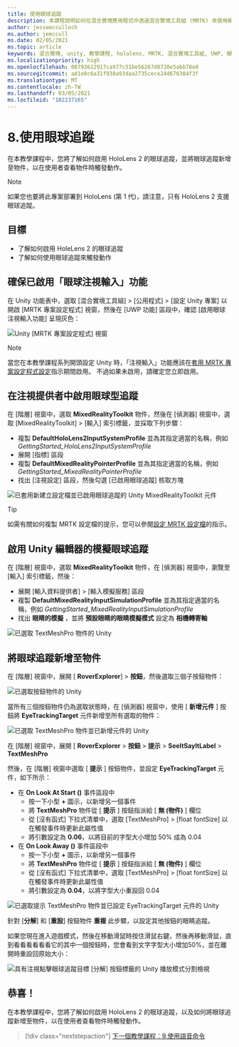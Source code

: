 ```yaml
---
title: 使用眼球追蹤
description: 本課程說明如何在混合實境應用程式中透過混合實境工具組 (MRTK) 來使用眼球追蹤。
author: jessemcculloch
ms.author: jemccull
ms.date: 02/05/2021
ms.topic: article
keywords: 混合實境, unity, 教學課程, hololens, MRTK, 混合實境工具組, UWP, 眼球追蹤
ms.localizationpriority: high
ms.openlocfilehash: 08793622917ca977c51be56267d8710e5abb78e8
ms.sourcegitcommit: ad1e0c6a31f938a93daa2735cece24d676384f3f
ms.translationtype: MT
ms.contentlocale: zh-TW
ms.lasthandoff: 03/05/2021
ms.locfileid: "102237165"
---
```

# <a name="8-using-eye-tracking"></a>8.使用眼球追蹤

在本教學課程中，您將了解如何啟用 HoloLens 2 的眼球追蹤，並將眼球追蹤新增至物件，以在使用者查看物件時觸發動作。

> [!NOTE]
> 如果您也要將此專案部署到 HoloLens (第 1 代)，請注意，只有 HoloLens 2 支援眼球追蹤。

## <a name="objectives"></a>目標

* 了解如何啟用 HoleLens 2 的眼球追蹤
* 了解如何使用眼球追蹤來觸發動作

## <a name="ensuring-the-eye-gaze-input-capability-is-enabled"></a>確保已啟用「眼球注視輸入」功能

在 Unity 功能表中，選取 [混合實境工具組] > [公用程式] > [設定 Unity 專案] 以開啟 [MRTK 專案設定程式] 視窗，然後在 [UWP 功能] 區段中，確認 [啟用眼球注視輸入功能] 呈現灰色：

![Unity [MRTK 專案設定程式] 視窗](images/mr-learning-base/base-08-section1-step1-1.png)

> [!NOTE]
> 當您在本教學課程系列開頭設定 Unity 時，「注視輸入」功能應該在[套用 MRTK 專案設定程式設定](mr-learning-base-02.md#creating-and-configuring-the-scene)指示期間啟用。 不過如果未啟用，請確定您立即啟用。

## <a name="enabling-eye-based-gaze-in-the-gaze-provider"></a>在注視提供者中啟用眼球型追蹤

在 [階層] 視窗中，選取 **MixedRealityToolkit** 物件，然後在 [偵測器] 視窗中，選取 [MixedRealityToolkit] > [輸入] 索引標籤，並採取下列步驟：

* 複製 **DefaultHoloLens2InputSystemProfile** 並為其指定適當的名稱，例如 _GettingStarted_HoloLens2InputSystemProfile_
* 展開 [指標] 區段
* 複製 **DefaultMixedRealityPointerProfile** 並為其指定適當的名稱，例如 _GettingStarted_MixedRealityPointerProfile_
* 找出 [注視設定] 區段，然後勾選 [已啟用眼球追蹤] 核取方塊

![已套用新建立設定檔並已啟用眼球追蹤的 Unity MixedRealityToolkit 元件](images/mr-learning-base/base-08-section2-step1-1.png)

> [!TIP]
> 如需有關如何複製 MRTK 設定檔的提示，您可以參閱[設定 MRTK 設定檔](mr-learning-base-03.md)的指示。

## <a name="enabling-simulated-eye-tracking-for-the-unity-editor"></a>啟用 Unity 編輯器的模擬眼球追蹤

在 [階層] 視窗中，選取 **MixedRealityToolkit** 物件，在 [偵測器] 視窗中，瀏覽至 [輸入] 索引標籤，然後：

* 展開 [輸入資料提供者]  >  [輸入模擬服務] 區段
* 複製 **DefaultMixedRealityInputSimulationProfile** 並為其指定適當的名稱，例如 _GettingStarted_MixedRealityInputSimulationProfile_
* 找出 **眼睛的模擬** ，並將 **預設眼睛的眼睛模擬模式** 設定為 **相機轉寄軸**

![已選取 TextMeshPro 物件的 Unity](images/mr-learning-base/base-08-section3-step1-1.png)

## <a name="adding-eye-tracking-to-objects"></a>將眼球追蹤新增至物件

在 [階層] 視窗中，展開 [ **RoverExplorer**]  >  **按鈕**，然後選取三個子按鈕物件：

![已選取按鈕物件的 Unity](images/mr-learning-base/base-08-section4-step1-1.png)

當所有三個按鈕物件仍為選取狀態時，在 [偵測器] 視窗中，使用 [ **新增元件** ] 按鈕將 **EyeTrackingTarget** 元件新增至所有選取的物件：

![已選取 TextMeshPro 物件並已新增元件的 Unity](images/mr-learning-base/base-08-section4-step1-2.png)

在 [階層] 視窗中，展開 [ **RoverExplorer**  >  **按鈕**  >  **提示**  >  **SeeItSayItLabel**  >  **TextMeshPro**

然後，在 [階層] 視窗中選取 [ **提示** ] 按鈕物件，並設定 **EyeTrackingTarget** 元件，如下所示：

* 在 **On Look At Start ()** 事件區段中
  * 按一下小型 **+** 圖示，以新增另一個事件
  * 將  **TextMeshPro** 物件從 [ **提示** ] 按鈕指派給 [ **無 (物件)** ] 欄位
  * 從 [沒有函式] 下拉式清單中，選取 [TextMeshPro]  >  [float fontSize] 以在觸發事件時更新此屬性值
  * 將引數設定為 **0.06**，以將目前的字型大小增加 50% 成為 0.04
* 在 **On Look Away ()** 事件區段中
  * 按一下小型 **+** 圖示，以新增另一個事件
  * 將  **TextMeshPro** 物件從 [ **提示** ] 按鈕指派給 [ **無 (物件)** ] 欄位
  * 從 [沒有函式] 下拉式清單中，選取 [TextMeshPro]  >  [float fontSize] 以在觸發事件時更新此屬性值
  * 將引數設定為 **0.04**，以將字型大小重設回 0.04

![已選取提示 TextMeshPro 物件並已設定 EyeTrackingTarget 元件的 Unity](images/mr-learning-base/base-08-section4-step1-3.png)

針對 [**分解**] 和 [**重設**] 按鈕物件 **重複** 此步驟，以設定其他按鈕的眼睛追蹤。

如果您現在進入遊戲模式，然後在移動滑鼠時按住滑鼠右鍵，然後再移動滑鼠，直到看看看看看看它的其中一個按鈕時，您會看到文字字型大小增加50%，並在離開時重設回原始大小：

![具有注視點擊眼球追蹤目標 [分解] 按鈕標籤的 Unity 播放模式分割檢視](images/mr-learning-base/base-08-section4-step1-4.png)

## <a name="congratulations"></a>恭喜！

在本教學課程中，您將了解如何啟用 HoloLens 2 的眼球追蹤，以及如何將眼球追蹤新增至物件，以在使用者查看物件時觸發動作。

> [!div class="nextstepaction"]
> [下一個教學課程：9.使用語音命令](mr-learning-base-09.md)
